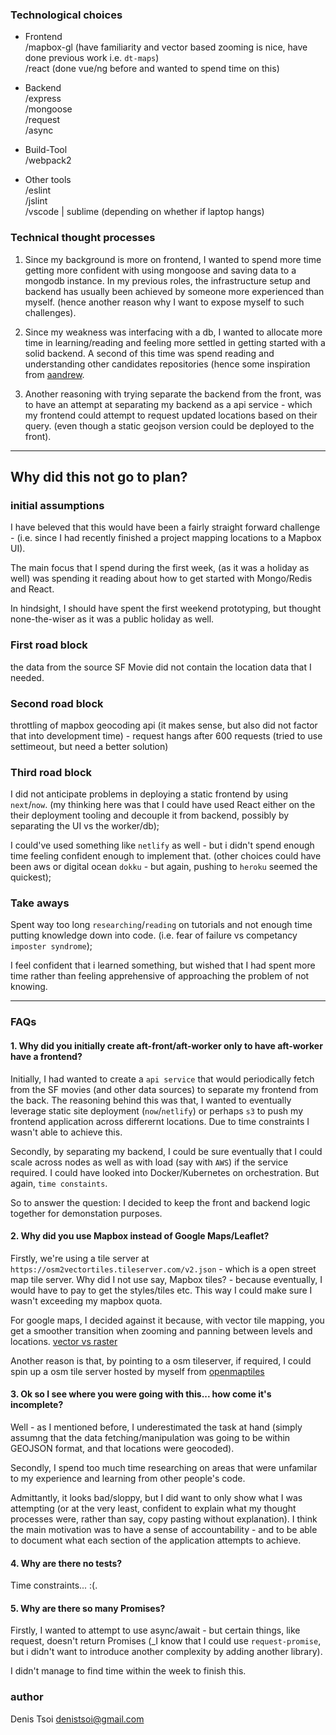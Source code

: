 ### Technological choices

- Frontend  
  /mapbox-gl (have familiarity and vector based zooming is nice, have done previous work i.e. `dt-maps`)  
  /react (done vue/ng before and wanted to spend time on this)  

- Backend  
  /express  
  /mongoose  
  /request  
  /async  

- Build-Tool  
  /webpack2

- Other tools  
  /eslint  
  /jslint   
  /vscode | sublime (depending on whether if laptop hangs)  

### Technical thought processes

1. Since my background is more on frontend, I wanted to spend more time getting more confident with using mongoose and saving data to a mongodb instance. In my previous roles, the infrastructure setup and backend has usually been achieved by someone more experienced than myself. (hence another reason why I want to expose myself to such challenges).

2. Since my weakness was interfacing with a db, I wanted to allocate more time in learning/reading and feeling more settled in getting started with a solid backend. A second of this time was spend reading and understanding other candidates repositories (hence some inspiration from [aandrew](https://github.com/aaandrew/Uber-Coding-Challenge).

3. Another reasoning with trying separate the backend from the front, was to have an attempt at separating my backend as a api service - which my frontend could attempt to request updated locations based on their query. (even though a static geojson version could be deployed to the front).

----

## Why did this not go to plan?

### initial assumptions

I have beleved that this would have been a fairly straight forward challenge - (i.e. since I had recently finished a project mapping locations to a Mapbox UI).

The main focus that I spend during the first week, (as it was a holiday as well) was spending it reading about how to get started with Mongo/Redis and React. 

In hindsight, I should have spent the first weekend prototyping, but thought none-the-wiser as it was a public holiday as well.

### First road block

the data from the source SF Movie did not contain the location data that I needed. 

### Second road block

throttling of mapbox geocoding api (it makes sense, but also did not factor that into development time) - request hangs after 600 requests (tried to use settimeout, but need a better solution)

### Third road block

I did not anticipate problems in deploying a static frontend by using `next`/`now`. (my thinking here was that I could have used React either on the their deployment tooling and decouple it from backend, possibly by separating the UI vs the worker/db);

I could've used something like `netlify` as well - but i didn't spend enough time feeling confident enough to implement that. (other choices could have been aws or digital ocean `dokku` - but again, pushing to `heroku` seemed the quickest);

### Take aways

Spent way too long `researching`/`reading` on tutorials and not enough time putting knowledge down into code. (i.e. fear of failure vs competancy `imposter syndrome`);

I feel confident that i learned something, but wished that I had spent more time rather than feeling apprehensive of approaching the problem of not knowing.

-----

### FAQs

#### 1. Why did you initially create aft-front/aft-worker only to have aft-worker have a frontend?

Initially, I had wanted to create a `api service` that would periodically fetch from the SF movies (and other data sources) to separate my frontend from the back. The reasoning behind this was that, I wanted to eventually leverage static site deployment (`now`/`netlify`) or perhaps `s3` to push my frontend application across differernt locations. Due to time constraints I wasn't able to achieve this.

Secondly, by separating my backend, I could be sure eventually that I could scale across nodes as well as with load (say with `AWS`) if the service required. I could have looked into Docker/Kubernetes on orchestration. But again, `time constaints`.

So to answer the question: I decided to keep the front and backend logic together for demonstation purposes.

#### 2. Why did you use Mapbox instead of Google Maps/Leaflet?

Firstly, we're using a tile server at `https://osm2vectortiles.tileserver.com/v2.json` - which is a open street map tile server. Why did I not use say, Mapbox tiles? - because eventually, I would have to pay to get the styles/tiles etc. This way I could make sure I wasn't exceeding my mapbox quota.

For google maps, I decided against it because, with vector tile mapping, you get a smoother transition when zooming and panning between levels and locations. [vector vs raster](http://gisgeography.com/spatial-data-types-vector-raster/)

Another reason is that, by pointing to a osm tileserver, if required, I could spin up a osm tile server hosted by myself from [openmaptiles](https://openmaptiles.org/docs/)

#### 3. Ok so I see where you were going with this... how come it's incomplete?

Well - as I mentioned before, I underestimated the task at hand (simply assumng that the data fetching/manipulation was going to be within GEOJSON format, and that locations were geocoded). 

Secondly, I spend too much time researching on areas that were unfamilar to my experience and learning from other people's code. 

Admittantly, it looks bad/sloppy, but I did want to only show what I was attempting (or at the very least, confident to explain what my thought processes were, rather than say, copy pasting without explanation). I think the main motivation was to have a sense of accountability - and to be able to document what each section of the application attempts to achieve.

#### 4. Why are there no tests?

Time constraints... :(.

#### 5. Why are there so many Promises?

Firstly, I wanted to attempt to use async/await - but certain things, like request, doesn't return Promises (_I know that I could use `request-promise`, but i didn't want to introduce another complexity by adding another library).

I didn't manage to find time within the week to finish this.

### author
Denis Tsoi <denistsoi@gmail.com>
